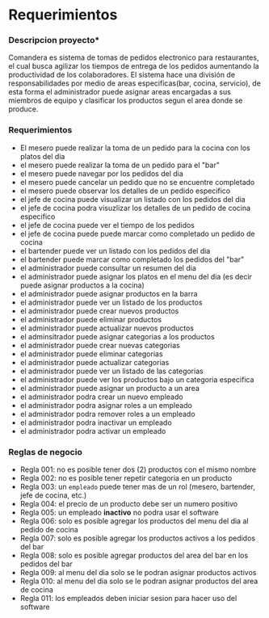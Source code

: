 # Requerimientos

### Descripcion proyecto*

Comandera es sistema de tomas de pedidos electronico para restaurantes, el cual busca agilizar los tiempos de entrega de los pedidos aumentando la productividad de los colaboradores. El sistema hace una división de responsabilidades por medio de areas especificas(bar, cocina, servicio), de esta forma el administrador puede asignar areas encargadas a sus miembros de equipo y clasificar los productos segun el area donde se produce.

### Requerimientos

- El mesero puede realizar la toma de un pedido para la cocina con los platos del dia
- el mesero puede realizar la toma de un pedido para el "bar"
- el mesero puede navegar por los pedidos del dia
- el mesero puede cancelar un pedido que no se encuentre completado
- el mesero puede observar los detalles de un pedido especifico
- el jefe de cocina puede visualizar un listado con los pedidos del dia
- el jefe de cocina podra visuzlizar los detalles de un pedido de cocina especifico
- el jefe de cocina puede ver el tiempo de los pedidos
- el jefe de cocina puede puede marcar como completado un pedido de cocina
- el bartender puede ver un listado con los pedidos del dia
- el bartender puede marcar como completado los pedidos del "bar" 
- el administrador puede consultar un resumen del dia
- el administrador puede asignar los platos en el menu del dia (es decir puede asignar productos a la cocina)
- el administrador puede asignar productos en la barra
- el administrador puede ver un listado de los productos
- el administrador puede crear nuevos productos
- el administrador puede eliminar productos
- el administrador puede actualizar nuevos productos
- el adminsitrador puede asignar categorias a los productos
- el administrador puede crear nuevas categorias
- el administrador puede eliminar categorias
- el administrador puede actualizar categorias
- el administrador puede ver un listado de las categorias
- el administrador puede ver los productos bajo un categoria especifica
- el administrador puede asignar un producto a un area
- el administrador podra crear un nuevo empleado
- el administrador podra asignar roles a un empleado
- el administrador podra remover roles a un empleado
- el administrador podra inactivar un empleado
- el administrador podra activar un empleado

### **Reglas de negocio**

- Regla 001: no es posible tener dos (2) productos con el mismo nombre
- Regla 002: no es posible tener repetir categoria en un producto
- Regla 003: un `empleado` puede tener mas de un rol (mesero, bartender, jefe de cocina, etc.)
- Regla 004: el precio de un producto debe ser un numero positivo
- Regla 005: un empleado **inactivo** no podra usar el software
- Regla 006: solo es posible agregar los productos del menu del dia al pedido de cocina
- Regla 007: solo es posible agregar los productos activos a los pedidos del bar
- Regla 008: solo es posible agregar productos del area del bar en los pedidos del bar
- Regla 009: al menu del dia solo se le podran asignar productos activos
- Regla 010: al menu del dia solo se le podran asignar productos del area de cocina
- Regla 011: los empleados deben iniciar sesion para hacer uso del software
